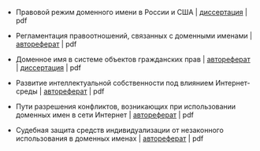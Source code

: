 
* Правовой режим доменного имени в России и США | [диссертация](http://ecommercelaw.ru/sites/default/files/gladkaya-180914-d.pdf) | pdf
* Регламентация правоотношений, связанных с доменными именами | [автореферат](https://www.google.com/url?sa=t&rct=j&q=&esrc=s&source=web&cd=81&cad=rja&uact=8&ved=2ahUKEwjZi4ev-czdAhWEOSwKHbi9C6I4UBAWMAB6BAgDEAI&url=https%3A%2F%2Fvivaldi.nlr.ru%2Fbd000104245%2Ffile&usg=AOvVaw1TkmIA5JjVoCJrKnVXBviB) | pdf

* Доменное имя в системе объектов гражданских прав | [автореферат](http://vak.ed.gov.ru/az/server/php/filer.php?table=att_case&fld=autoref&key%5B%5D=96408001) | [диссертация](https://zakon.ru/Tools/DownloadDissertation?id=1036) | pdf
* Развитие интеллектуальной собственности под влиянием Интернет-среды | [автореферат](https://bit.ly/2IMGRxJ) | pdf
* Пути разрешения конфликтов, возникающих при использовании доменных имен в сети Интернет | [автореферат](http://static.freereferats.ru/_avtoreferats/01002631115.pdf) | pdf
* Судебная защита средств индивидуализации от незаконного использования в доменных именах | [автореферат](http://www.law.msu.ru/file/7665/download) | pdf

